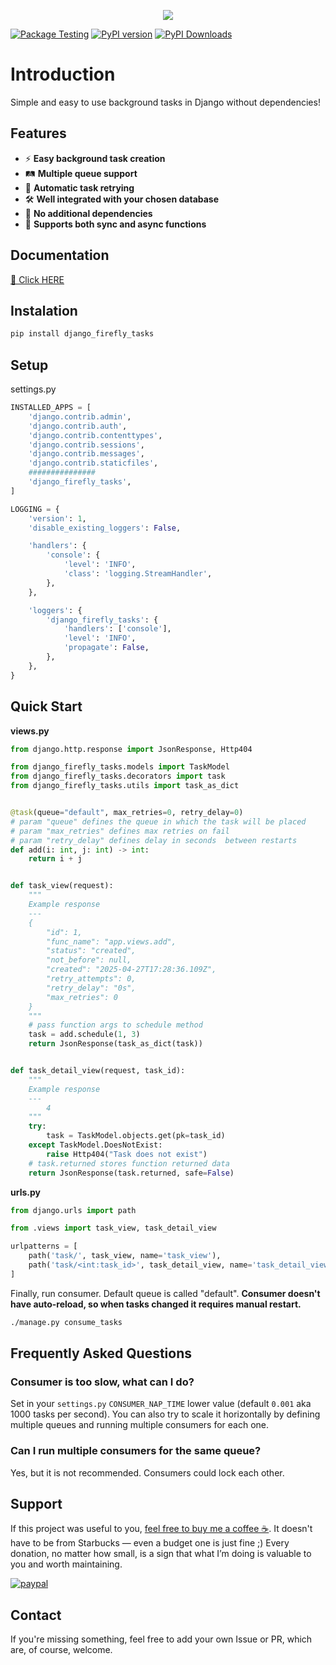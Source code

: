 <p align="center">
  <img src="https://i.imgur.com/kshLe4w.png">
</p>

[![Package Testing](https://github.com/lukas346/django_firefly_tasks/actions/workflows/testing.yml/badge.svg)](https://github.com/lukas346/django_firefly_tasks/actions/workflows/testing.yml)
[![PyPI version](https://badge.fury.io/py/django-firefly-tasks.svg)](https://badge.fury.io/py/django-firefly-tasks)
[![PyPI Downloads](https://static.pepy.tech/badge/django-firefly-tasks)](https://pepy.tech/projects/django-firefly-tasks)

# Introduction

Simple and easy to use background tasks in Django without dependencies!

## Features

* ⚡ **Easy background task creation**
* 🛤️ **Multiple queue support**
* 🔄 **Automatic task retrying**
* 🛠️ **Well integrated with your chosen database**
* 🚫 **No additional dependencies**
* 🔀 **Supports both sync and async functions**

## Documentation

[🙂 Click HERE ](https://lukas346.github.io/django_firefly_tasks/)

## Instalation

```bash
pip install django_firefly_tasks
```

## Setup
settings.py
```python
INSTALLED_APPS = [
    'django.contrib.admin',
    'django.contrib.auth',
    'django.contrib.contenttypes',
    'django.contrib.sessions',
    'django.contrib.messages',
    'django.contrib.staticfiles',
    ###############
    'django_firefly_tasks',
]

LOGGING = {
    'version': 1,
    'disable_existing_loggers': False,

    'handlers': {
        'console': {
            'level': 'INFO',
            'class': 'logging.StreamHandler',
        },
    },

    'loggers': {
        'django_firefly_tasks': {
            'handlers': ['console'],
            'level': 'INFO',
            'propagate': False,
        },
    },
}
```

## Quick Start
**views.py**
```python
from django.http.response import JsonResponse, Http404

from django_firefly_tasks.models import TaskModel
from django_firefly_tasks.decorators import task
from django_firefly_tasks.utils import task_as_dict


@task(queue="default", max_retries=0, retry_delay=0)
# param "queue" defines the queue in which the task will be placed
# param "max_retries" defines max retries on fail
# param "retry_delay" defines delay in seconds  between restarts
def add(i: int, j: int) -> int:
    return i + j


def task_view(request):
    """
    Example response
    ---
    {
        "id": 1,
        "func_name": "app.views.add",
        "status": "created",
        "not_before": null,
        "created": "2025-04-27T17:28:36.109Z",
        "retry_attempts": 0,
        "retry_delay": "0s",
        "max_retries": 0
    }
    """
    # pass function args to schedule method
    task = add.schedule(1, 3)
    return JsonResponse(task_as_dict(task))


def task_detail_view(request, task_id):
    """
    Example response
    ---
        4
    """
    try:
        task = TaskModel.objects.get(pk=task_id)
    except TaskModel.DoesNotExist:
        raise Http404("Task does not exist")
    # task.returned stores function returned data 
    return JsonResponse(task.returned, safe=False)
```
**urls.py**
```python
from django.urls import path

from .views import task_view, task_detail_view

urlpatterns = [
    path('task/', task_view, name='task_view'),
    path('task/<int:task_id>', task_detail_view, name='task_detail_view'),
]
```

Finally, run consumer. Default queue is called "default". **Consumer doesn't have  auto-reload, so when tasks changed it requires manual restart.**
```bash
./manage.py consume_tasks
```

## Frequently Asked Questions
### Consumer is too slow, what can I do?
Set in your `settings.py` `CONSUMER_NAP_TIME` lower value (default `0.001` aka 1000 tasks per second). You can also try to scale it horizontally by defining multiple queues and running multiple consumers for each one.
### Can I run multiple consumers for the same queue?
Yes, but it is not recommended. Consumers could lock each other.

## Support

If this project was useful to you, [feel free to buy me a coffee ☕](https://www.paypal.com/donate/?hosted_button_id=Q7LLNBFFFY57Q). It doesn't have to be from Starbucks — even a budget one is just fine ;) Every donation, no matter how small, is a sign that what I’m doing is valuable to you and worth maintaining.

[![paypal](https://www.paypalobjects.com/en_US/i/btn/btn_donateCC_LG.gif)](https://www.paypal.com/donate/?hosted_button_id=Q7LLNBFFFY57Q)

## Contact
If you're missing something, feel free to add your own Issue or PR, which are, of course, welcome.

